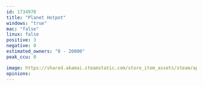 ```yaml
---
id: 1734970
title: "Planet Hotpot"
windows: "true"
mac: "false"
linux: false
positive: 3
negative: 0
estimated_owners: "0 - 20000"
peak_ccu: 0

image: https://shared.akamai.steamstatic.com/store_item_assets/steam/apps/1734970/header.jpg?t=1642260966
opinions:
---
```

